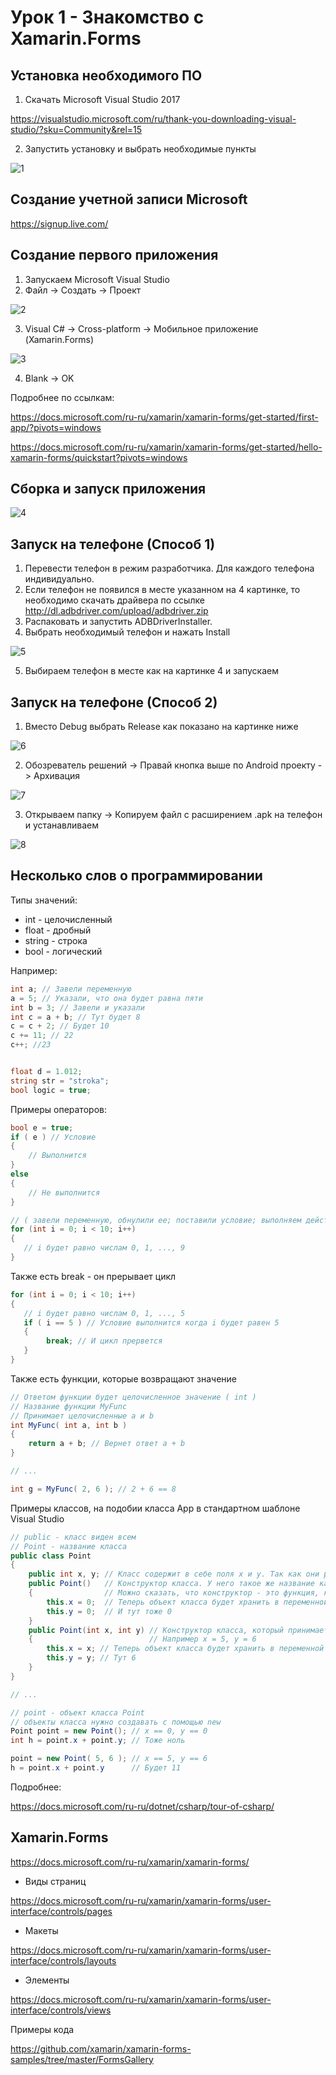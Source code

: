 # Урок 1 - Знакомство с Xamarin.Forms

## Установка необходимого ПО

1. Скачать Microsoft Visual Studio 2017

https://visualstudio.microsoft.com/ru/thank-you-downloading-visual-studio/?sku=Community&rel=15

2. Запустить установку и выбрать необходимые пункты

![1](Images/1.png)

## Создание учетной записи Microsoft

https://signup.live.com/

## Создание первого приложения

1. Запускаем Microsoft Visual Studio
2. Файл -> Создать -> Проект

![2](Images/2.png)

3. Visual C# -> Cross-platform -> Мобильное приложение (Xamarin.Forms)

![3](Images/3.png)

4. Blank -> OK

Подробнее по ссылкам:

https://docs.microsoft.com/ru-ru/xamarin/xamarin-forms/get-started/first-app/?pivots=windows

https://docs.microsoft.com/ru-ru/xamarin/xamarin-forms/get-started/hello-xamarin-forms/quickstart?pivots=windows

## Сборка и запуск приложения

![4](Images/4.png)

## Запуск на телефоне (Способ 1)

1. Перевести телефон в режим разработчика. Для каждого телефона индивидуально.
2. Если телефон не появился в месте указанном на 4 картинке, то необходимо скачать драйвера по ссылке
http://dl.adbdriver.com/upload/adbdriver.zip
3. Распаковать и запустить ADBDriverInstaller.
4. Выбрать необходимый телефон и нажать Install

![5](Images/5.png)

5. Выбираем телефон в месте как на картинке 4 и запускаем

## Запуск на телефоне (Способ 2)

1. Вместо Debug выбрать Release как показано на картинке ниже

![6](Images/6.png)

2. Обозреватель решений -> Правай кнопка выше по Android проекту -> Архивация

![7](Images/7.png)

3. Открываем папку -> Копируем файл с расширением .apk на телефон и устанавливаем

![8](Images/8.png)

## Несколько слов о программировании

Типы значений:

* int - целочисленный
* float - дробный
* string - строка
* bool - логический

Например:

```cs
int a; // Завели переменную
a = 5; // Указали, что она будет равна пяти
int b = 3; // Завели и указали
int c = a + b; // Тут будет 8
c = c + 2; // Будет 10
c += 11; // 22
c++; //23


float d = 1.012;
string str = "stroka";
bool logic = true;
```

Примеры операторов:

```cs
bool e = true;
if ( e ) // Условие
{
	// Выполнится
}
else
{
	// Не выполнится
}

// ( завели переменную, обнулили ее; поставили условие; выполняем действие для каждой итерации )
for (int i = 0; i < 10; i++) 
{
   // i будет равно числам 0, 1, ..., 9
}
```

Также есть break - он прерывает цикл

```cs
for (int i = 0; i < 10; i++) 
{
   // i будет равно числам 0, 1, ..., 5
   if ( i == 5 ) // Условие выполнится когда i будет равен 5
   {
		break; // И цикл прервется
   }
}
```

Также есть функции, которые возвращают значение

```cs
// Ответом функции будет целочисленное значение ( int )
// Название функции MyFunc
// Принимает целочисленные a и b
int MyFunc( int a, int b )
{
	return a + b; // Вернет ответ a + b
}

// ...

int g = MyFunc( 2, 6 ); // 2 + 6 == 8
```

Примеры классов, на подобии класса App в стандартном шаблоне Visual Studio

```cs
// public - класс виден всем
// Point - название класса
public class Point
{
    public int x, y; // Класс содержит в себе поля x и y. Так как они public к ним можно обратиться
    public Point()   // Конструктор класса. У него такое же название как и у класса
    {                // Можно сказать, что конструктор - это функция, которая вызывается при создании класса
        this.x = 0;  // Теперь объект класса будет хранить в переменной x цифру 0
        this.y = 0;  // И тут тоже 0
    }
    public Point(int x, int y) // Конструктор класса, который принимает в себя значения
    {                          // Например x = 5, y = 6
        this.x = x; // Теперь объект класса будет хранить в переменной x цифру 5
        this.y = y; // Тут 6
    }
}

// ...

// point - объект класса Point
// объекты класса нужно создавать с помощью new
Point point = new Point(); // x == 0, y == 0
int h = point.x + point.y; // Тоже ноль

point = new Point( 5, 6 ); // x == 5, y == 6
h = point.x + point.y      // Будет 11
```

Подробнее:

https://docs.microsoft.com/ru-ru/dotnet/csharp/tour-of-csharp/

## Xamarin.Forms

https://docs.microsoft.com/ru-ru/xamarin/xamarin-forms/

* Виды страниц

https://docs.microsoft.com/ru-ru/xamarin/xamarin-forms/user-interface/controls/pages

* Макеты

https://docs.microsoft.com/ru-ru/xamarin/xamarin-forms/user-interface/controls/layouts

* Элементы

https://docs.microsoft.com/ru-ru/xamarin/xamarin-forms/user-interface/controls/views

Примеры кода

https://github.com/xamarin/xamarin-forms-samples/tree/master/FormsGallery